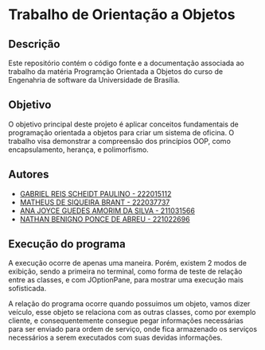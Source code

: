 # Trabalho de Orientação a Objetos

## Descrição

Este repositório contém o código fonte e a documentação associada ao trabalho da matéria Programção Orientada a Objetos do curso de Engenahria de software da Universidade de Brasília.

## Objetivo

O objetivo principal deste projeto é aplicar conceitos fundamentais de programação orientada a objetos para criar um sistema de oficina. O trabalho visa demonstrar a compreensão dos princípios OOP, como encapsulamento, herança, e polimorfismo.

## Autores
- [GABRIEL REIS SCHEIDT PAULINO - 222015112](https://github.com/Gxaite)
- [MATHEUS DE SIQUEIRA BRANT - 222037737](https://github.com/MatheussBrant)
- [ANA JOYCE GUEDES AMORIM DA SILVA - 211031566](https://github.com/anajoyceamorim)
- [NATHAN BENIGNO PONCE DE ABREU - 221022696](https://github.com/nateejpg)

## Execução do programa

A execução ocorre de apenas uma maneira. Porém, existem 2 modos de exibição, sendo a primeira no terminal, como forma de teste de relação entre as classes, e com JOptionPane, para mostrar uma execução mais sofisticada. 

A relação do programa ocorre quando possuimos um objeto, vamos dizer veículo, esse objeto se relaciona com as outras classes, como por exemplo cliente, e consequentemente consegue pegar informações necessárias para ser enviado para ordem de serviço, onde fica armazenado os serviços necessários a serem executados com suas devidas informações.

